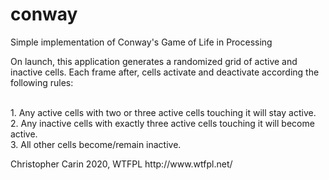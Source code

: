 # conway
Simple implementation of Conway's Game of Life in Processing

<p>On launch, this application generates a randomized grid of active and inactive cells. Each frame after, cells activate and deactivate according the following rules:</p>
<p>
<br/>1. Any active cells with two or three active cells touching it will stay active.
<br/>2. Any inactive cells with exactly three active cells touching it will become active.
<br/>3. All other cells become/remain inactive.
</p>

<p>Christopher Carin 2020, WTFPL http://www.wtfpl.net/</p> 
